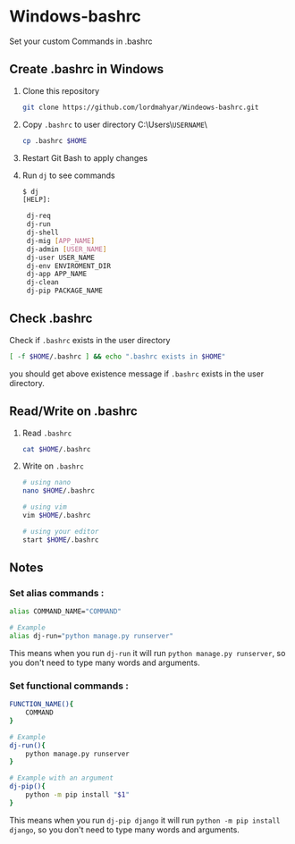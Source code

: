 # Windows-bashrc
Set your custom Commands in .bashrc

## Create .bashrc in Windows

1. Clone this repository

   ```bash
   git clone https://github.com/lordmahyar/Windeows-bashrc.git
   ```

2. Copy `.bashrc` to user directory C:\\Users\\`USERNAME`\\

   ```bash
   cp .bashrc $HOME
   ```

3. Restart Git Bash to apply changes

4. Run `dj` to see commands

   ```bash
   $ dj
   [HELP]:

    dj-req
    dj-run
    dj-shell
    dj-mig [APP_NAME]
    dj-admin [USER_NAME]
    dj-user USER_NAME
    dj-env ENVIROMENT_DIR
    dj-app APP_NAME
    dj-clean
    dj-pip PACKAGE_NAME
   ```

## Check .bashrc

Check if `.bashrc` exists in the user directory

```bash
[ -f $HOME/.bashrc ] && echo ".bashrc exists in $HOME"
```
you should get above existence message if `.bashrc` exists in the user directory.

## Read/Write on .bashrc


1. Read `.bashrc` 

   ```bash
   cat $HOME/.bashrc
   ```

2. Write on `.bashrc` 

   ```bash
   # using nano
   nano $HOME/.bashrc

   # using vim
   vim $HOME/.bashrc

   # using your editor
   start $HOME/.bashrc
   ```

## Notes
### Set alias commands :

```bash
alias COMMAND_NAME="COMMAND"

# Example
alias dj-run="python manage.py runserver"
```

This means when you run `dj-run` it will run `python manage.py runserver`, so you don't need to type many words and arguments.

### Set functional commands :

```bash
FUNCTION_NAME(){
    COMMAND
}

# Example
dj-run(){
    python manage.py runserver
}

# Example with an argument
dj-pip(){
    python -m pip install "$1"
}
```

This means when you run `dj-pip django` it will run `python -m pip install django`, so you don't need to type many words and arguments.
